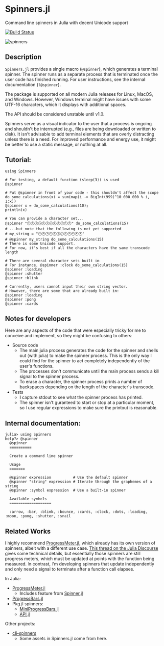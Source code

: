 # Spinners.jl

Command line spinners in Julia with decent Unicode support

[![Build Status](https://github.com/AshlinHarris/Spinners.jl/actions/workflows/ci.yml/badge.svg)](https://github.com/AshlinHarris/Spinners.jl/actions/workflows/ci.yml)

![spinners](https://user-images.githubusercontent.com/90787010/189241813-9ff87134-7b57-4e53-829b-32c6bc660851.gif)

## Description

`Spinners.jl` provides a single macro (`@spinner`), which generates a terminal spinner.
The spinner runs as a separate process that is terminated once the user code has finished running.
For user instructions, see the internal documentation (`?@spinner`).

The package is supported on all modern Julia releases for Linux, MacOS, and Windows.
However, Windows terminal might have issues with some UTF-16 characters, which it displays with additional spaces.

The API should be considered unstable until v1.0.

Spinners serve as a visual indicator to the user that a process is ongoing and shouldn't be interrupted (e.g., files are being downloaded or written to disk).
It isn't advisable to add terminal elements that are overly distracting unless there is a need.
For improved performance and energy use, it might be better to use a static message, or nothing at all.

## Tutorial:
```
using Spinners

# For testing, a default function (sleep(3)) is used
@spinner 

# Put @spinner in front of your code - this shouldn't affect the scope
do_some_calculations(x) = sum(map(i -> BigInt(999)^10_000_000 % i, 1:x))
@spinner x = do_some_calculations(10);
println(x)

# You can provide a character set...
@spinner "🕐🕑🕒🕓🕔🕕🕖🕗🕘🕙🕚🕛" do_some_calculations(15)
# ...but note that the following is not yet supported
# my_string = "🕐🕑🕒🕓🕔🕕🕖🕗🕘🕙🕚🕛"
# @spinner my_string do_some_calculations(15)
# There is some Unicode support.
# For now, it's best if all the characters have the same transcode length

# There are several character sets built in
# For instance, @spinner :clock do_some_calculations(15)
@spinner :loading
@spinner :shutter
@spinner :blink

# Currently, users cannot input their own string vector.
# However, there are some that are already built in:
@spinner :loading
@spinner :pong
@spinner :cards
```

## Notes for developers
Here are any aspects of the code that were especially tricky for me to conceive and implement, so they might be confusing to others:
- Source code
  - The main julia process generates the code for the spinner and shells out (with julia) to make the spinner process. This is the only way I could find for the spinner to act completely independently of the user's functions.
  - The processes don't communicate until the main process sends a kill signal to the spinner process.
  - To erase a character, the spinner process prints a number of backspaces depending on the length of the character's transcode.
- Tests
  - I capture stdout to see what the spinner process has printed.
  - The spinner isn't guranteed to start or stop at a particular moment, so I use regular expressions to make sure the printout is reasonable.
  
## Internal documentation:
```
julia> using Spinners
help?> @spinner
  @spinner
  ≡≡≡≡≡≡≡≡≡≡

  Create a command line spinner

  Usage
  =======

  @spinner expression          # Use the default spinner
  @spinner "string" expression # Iterate through the graphemes of a string
  @spinner :symbol expression  # Use a built-in spinner

  Available symbols
  ===================

  :arrow, :bar, :blink, :bounce, :cards, :clock, :dots, :loading, :moon, :pong, :shutter, :snail
```

## Related Works

I highly recommend [ProgressMeter.jl](https://github.com/timholy/ProgressMeter.jl), which already has its own version of spinners, albeit with a different use case.
[This thread on the Julia Discourse](https://discourse.julialang.org/t/update-stdout-while-a-function-is-running/86285) gives some technical details, but essentially those spinners are still progress meters, which must be updated at points with the function being measured. In contrast, I'm developing spinners that update independently and only need a signal to terminate after a function call elapses.

In Julia:
- [ProgressMeter.jl](https://github.com/timholy/ProgressMeter.jl)
  - Includes feature from [Spinner.jl](https://github.com/rahulkp220/Spinner.jl)
- [ProgressBars.jl](https://github.com/cloud-oak/ProgressBars.jl)
- Pkg.jl spinners:
  - [MiniProgressBars.jl](https://github.com/JuliaLang/Pkg.jl/blob/master/src/MiniProgressBars.jl)
  - [API.jl](https://github.com/JuliaLang/Pkg.jl/blob/master/src/API.jl)
  
Other projects:
- [cli-spinners](https://github.com/sindresorhus/cli-spinners)
  - Some assets in Spinners.jl come from here.
  

